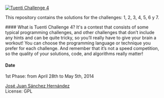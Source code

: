 [![Tuenti Challenge 4](https://contest.tuenti.net/resources/logo.png)](https://contest.tuenti.net/)

This repository contains the solutions for the challenges: 1, 2, 3, 4, 5, 6 y 7.


#### What is Tuenti Challenge 4?
It's a contest that consists of some typical programming challenges, and other challenges that don’t include any hints and can be quite tricky, so you’ll really have to give your brain a workout! You can choose the programming language or technique you prefer for each challenge. And remember that it’s not a speed competition, so the quality of your solutions, code, and algorithms really matter!

#### Date
1st Phase: from April 28th to May 5th, 2014

[José Juan Sánchez Hernández](http://josejuansanchez.org)  
License: GPL